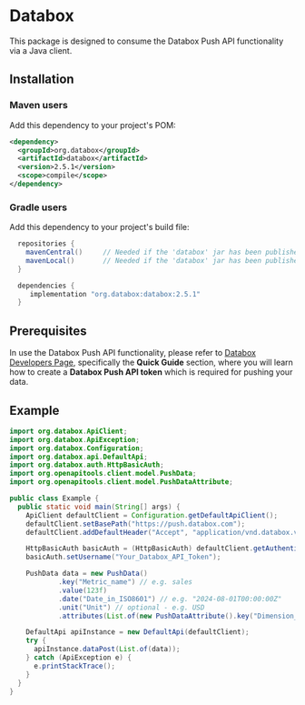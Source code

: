 # Databox
This package is designed to consume the Databox Push API functionality via a Java client.


## Installation

### Maven users

Add this dependency to your project's POM:

```xml
<dependency>
  <groupId>org.databox</groupId>
  <artifactId>databox</artifactId>
  <version>2.5.1</version>
  <scope>compile</scope>
</dependency>
```

### Gradle users

Add this dependency to your project's build file:

```groovy
  repositories {
    mavenCentral()     // Needed if the 'databox' jar has been published to maven central.
    mavenLocal()       // Needed if the 'databox' jar has been published to the local maven repo.
  }

  dependencies {
     implementation "org.databox:databox:2.5.1"
  }
```

## Prerequisites
In use the Databox Push API functionality, please refer to [Databox Developers Page](https://developers.databox.com/), specifically the **Quick Guide** section, where you will learn how to create a **Databox Push API token** which is required for pushing your data.

## Example

```java
import org.databox.ApiClient;
import org.databox.ApiException;
import org.databox.Configuration;
import org.databox.api.DefaultApi;
import org.databox.auth.HttpBasicAuth;
import org.openapitools.client.model.PushData;
import org.openapitools.client.model.PushDataAttribute;

public class Example {
  public static void main(String[] args) {
    ApiClient defaultClient = Configuration.getDefaultApiClient();
    defaultClient.setBasePath("https://push.databox.com");
    defaultClient.addDefaultHeader("Accept", "application/vnd.databox.v2+json");

    HttpBasicAuth basicAuth = (HttpBasicAuth) defaultClient.getAuthentication("basicAuth");
    basicAuth.setUsername("Your_Databox_API_Token");

    PushData data = new PushData()
            .key("Metric_name") // e.g. sales
            .value(123f)
            .date("Date_in_ISO8601") // e.g. "2024-08-01T00:00:00Z"
            .unit("Unit") // optional - e.g. USD
            .attributes(List.of(new PushDataAttribute().key("Dimension_name").value("Dimension_value"))); // optional - e.g. currency & USD

    DefaultApi apiInstance = new DefaultApi(defaultClient);
    try {
      apiInstance.dataPost(List.of(data));
    } catch (ApiException e) {
      e.printStackTrace();
    }
  }
}
```